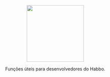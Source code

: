 <div align="center">
<img src="https://upload.wikimedia.org/wikipedia/commons/thumb/6/6f/Habbo-logo.png/1200px-Habbo-logo.png" width="180">
  
Funções úteis para desenvolvedores do Habbo.
</div>  
